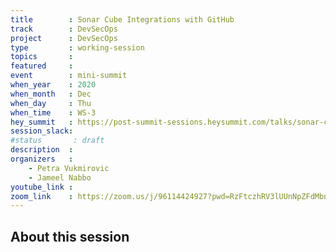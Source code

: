 ```yaml
---
title        : Sonar Cube Integrations with GitHub
track        : DevSecOps
project      : DevSecOps
type         : working-session
topics       :
featured     :
event        : mini-summit
when_year    : 2020
when_month   : Dec
when_day     : Thu
when_time    : WS-3
hey_summit   : https://post-summit-sessions.heysummit.com/talks/sonar-cube-integrations-with-github/
session_slack:
#status       : draft
description  :
organizers   :
    - Petra Vukmirovic
    - Jameel Nabbo
youtube_link :
zoom_link    : https://zoom.us/j/96114424927?pwd=RzFtczhRV3lUUnNpZFdMbndxYnNJdz09
---
```


## About this session
